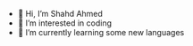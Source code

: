 - 👋 Hi, I’m Shahd Ahmed
- 👀 I’m interested in coding
- 🌱 I’m currently learning some new languages

<!---
shahd-2004/shahd-2004 is a ✨ special ✨ repository because its `README.md` (this file) appears on your GitHub profile.
You can click the Preview link to take a look at your changes.
--->
